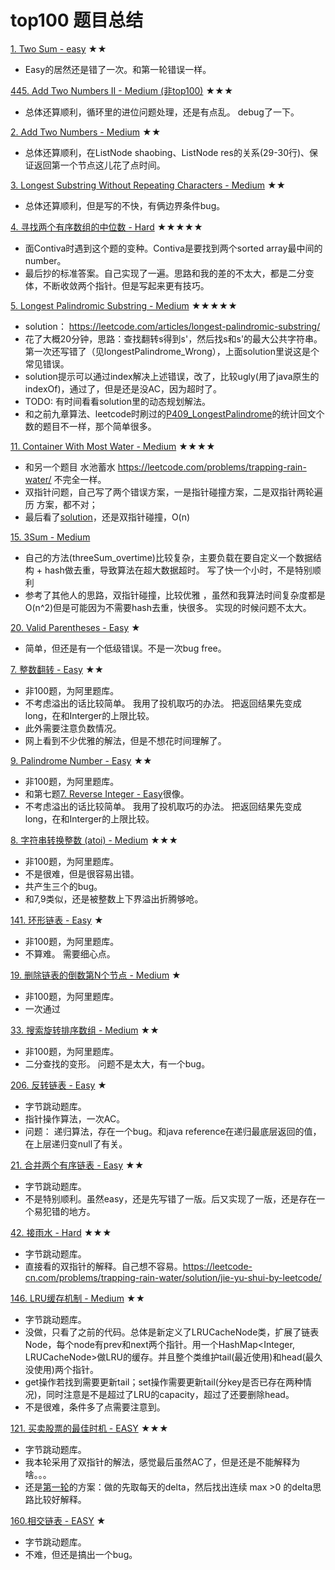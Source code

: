 top100 题目总结
=
[1. Two Sum - easy](https://github.com/zhuxiuwei/algo/blob/master/src/LeetCode/round2/P001_TwoSum.java) ★★
* Easy的居然还是错了一次。和第一轮错误一样。

[445. Add Two Numbers II - Medium (非top100)](https://github.com/zhuxiuwei/algo/blob/master/src/LeetCode/round2/P445_AddTwoNumbersII.java) ★★★
* 总体还算顺利，循环里的进位问题处理，还是有点乱。 debug了一下。

[2. Add Two Numbers - Medium](https://github.com/zhuxiuwei/algo/blob/master/src/LeetCode/round2/P002_AddTwoNumbers.java) ★★
*  总体还算顺利，在ListNode shaobing、ListNode res的关系(29-30行)、保证返回第一个节点这儿花了点时间。

[3. Longest Substring Without Repeating Characters - Medium](https://github.com/zhuxiuwei/algo/blob/master/src/LeetCode/round2/P003_LongestSubstringWithoutRepeatingCharacters.java) ★★
*  总体还算顺利，但是写的不快，有俩边界条件bug。

[4. 寻找两个有序数组的中位数 - Hard](https://github.com/zhuxiuwei/algo/blob/master/src/LeetCode/round2/HARD_P004_寻找两个有序数组的中位数_我.java) ★★★★★
* 面Contiva时遇到这个题的变种。Contiva是要找到两个sorted array最中间的number。
* 最后抄的标准答案。自己实现了一遍。思路和我的差的不太大，都是二分变体，不断收敛两个指针。但是写起来更有技巧。

[5. Longest Palindromic Substring - Medium](https://github.com/zhuxiuwei/algo/blob/master/src/LeetCode/round2/P005_LongestPalindromicSubstring.java) ★★★★★
* solution： https://leetcode.com/articles/longest-palindromic-substring/
* 花了大概20分钟，思路：查找翻转s得到s'，然后找s和s'的最大公共字符串。 第一次还写错了（见longestPalindrome_Wrong），上面solution里说这是个常见错误。
* solution提示可以通过index解决上述错误，改了，比较ugly(用了java原生的indexOf)，通过了，但是还是没AC，因为超时了。
* TODO: 有时间看看solution里的动态规划解法。
* 和之前九章算法、leetcode时刷过的[P409_LongestPalindrome](https://github.com/zhuxiuwei/algo/blob/master/src/LeetCode/round1/easy/P409_LongestPalindrome.java)的统计回文个数的题目不一样，那个简单很多。

[11. Container With Most Water - Medium](https://github.com/zhuxiuwei/algo/blob/master/src/LeetCode/round2/P011_ContainerWithMostWater.java) ★★★★
* 和另一个题目 水池蓄水 https://leetcode.com/problems/trapping-rain-water/ 不完全一样。
* 双指针问题，自己写了两个错误方案，一是指针碰撞方案，二是双指针两轮遍历 方案，都不对；
* 最后看了[solution](https://leetcode.com/problems/container-with-most-water/solution/)，还是双指针碰撞，O(n)

[15. 3Sum - Medium](https://github.com/zhuxiuwei/algo/blob/master/src/LeetCode/round2/P015_3Sum.java)
* 自己的方法(threeSum_overtime)比较复杂，主要负载在要自定义一个数据结构 + hash做去重，导致算法在超大数据超时。 写了快一个小时，不是特别顺利
* 参考了其他人的思路，双指针碰撞，比较优雅 ，虽然和我算法时间复杂度都是O(n^2)但是可能因为不需要hash去重，快很多。 实现的时候问题不太大。

[20. Valid Parentheses - Easy](https://github.com/zhuxiuwei/algo/blob/master/src/LeetCode/round2/P020_ValidParentheses.java) ★
* 简单，但还是有一个低级错误。不是一次bug free。

[7. 整数翻转 - Easy](https://github.com/zhuxiuwei/algo/blob/master/src/LeetCode/round2/P007_整数翻转.java) ★★
* 非100题，为阿里题库。
* 不考虑溢出的话比较简单。 我用了投机取巧的办法。 把返回结果先变成long，在和Interger的上限比较。
* 此外需要注意负数情况。
* 网上看到不少优雅的解法，但是不想花时间理解了。

[9. Palindrome Number - Easy](https://github.com/zhuxiuwei/algo/blob/master/src/LeetCode/round2/P009_PalindromeNumber.java) ★★
* 非100题，为阿里题库。
* 和第七题[7. Reverse Integer - Easy](https://github.com/zhuxiuwei/algo/blob/master/src/LeetCode/round2/P007_Reverse_Integer.java)很像。
* 不考虑溢出的话比较简单。 我用了投机取巧的办法。 把返回结果先变成long，在和Interger的上限比较。

[8. 字符串转换整数 (atoi) - Medium](https://github.com/zhuxiuwei/algo/blob/master/src/LeetCode/round2/P008_字符串转换整数atoi.java) ★★★
* 非100题，为阿里题库。
* 不是很难，但是很容易出错。
* 共产生三个的bug。
* 和7,9类似，还是被整数上下界溢出折腾够呛。

[141. 环形链表 - Easy](https://github.com/zhuxiuwei/algo/blob/master/src/LeetCode/round2/P008_字符串转换整数atoi.java) ★
* 非100题，为阿里题库。
* 不算难。 需要细心点。

[19. 删除链表的倒数第N个节点 - Medium](https://github.com/zhuxiuwei/algo/blob/master/src/LeetCode/round2/P008_字符串转换整数atoi.java) ★
* 非100题，为阿里题库。
* 一次通过

[33. 搜索旋转排序数组 - Medium](https://github.com/zhuxiuwei/algo/blob/master/src/LeetCode/round2/P033_搜索旋转排序数组.java) ★★
* 非100题，为阿里题库。
* 二分查找的变形。 问题不是太大，有一个bug。

[206. 反转链表 - Easy](https://github.com/zhuxiuwei/algo/blob/master/src/LeetCode/round2/P206_反转链表.java) ★
* 字节跳动题库。
* 指针操作算法，一次AC。
* 问题： 递归算法，存在一个bug。和java reference在递归最底层返回的值，在上层递归变null了有关。

[21. 合并两个有序链表 - Easy](https://github.com/zhuxiuwei/algo/blob/master/src/LeetCode/round2/P021_合并两个有序链表.java) ★★
* 字节跳动题库。
* 不是特别顺利。虽然easy，还是先写错了一版。后又实现了一版，还是存在一个易犯错的地方。

[42. 接雨水 - Hard](https://github.com/zhuxiuwei/algo/blob/master/src/LeetCode/round2/HARD_P042_接雨水.java) ★★★
* 字节跳动题库。
* 直接看的双指针的解释。自己想不容易。https://leetcode-cn.com/problems/trapping-rain-water/solution/jie-yu-shui-by-leetcode/

[146. LRU缓存机制 - Medium](https://github.com/zhuxiuwei/algo/blob/master/src/lintcode/round1/P134_LRUCache.java) ★★
* 字节跳动题库。
* 没做，只看了之前的代码。总体是新定义了LRUCacheNode类，扩展了链表Node，每个node有prev和next两个指针。用一个HashMap<Integer, LRUCacheNode>做LRU的缓存。并且整个类维护tail(最近使用)和head(最久没使用)两个指针。
* get操作若找到需要更新tail；set操作需要更新tail(分key是否已存在两种情况)，同时注意是不是超过了LRU的capacity，超过了还要删除head。
* 不是很难，条件多了点需要注意到。

[121. 买卖股票的最佳时机 - EASY](https://github.com/zhuxiuwei/algo/blob/master/src/LeetCode/round2/P121_买卖股票的最佳时机.java) ★★★
* 字节跳动题库。
* 我本轮采用了双指针的解法，感觉最后虽然AC了，但是还是不能解释为啥。。。
* 还是[第一轮](https://github.com/zhuxiuwei/algo/blob/master/src/LeetCode/round1/easy/P121_BestTimeToBuyAndSellStock.java)的方案：做的先取每天的delta，然后找出连续 max >0 的delta思路比较好解释。

[160.相交链表 - EASY](https://github.com/zhuxiuwei/algo/blob/master/src/LeetCode/round2/P160_相交链表.java) ★
* 字节跳动题库。
* 不难，但还是搞出一个bug。
